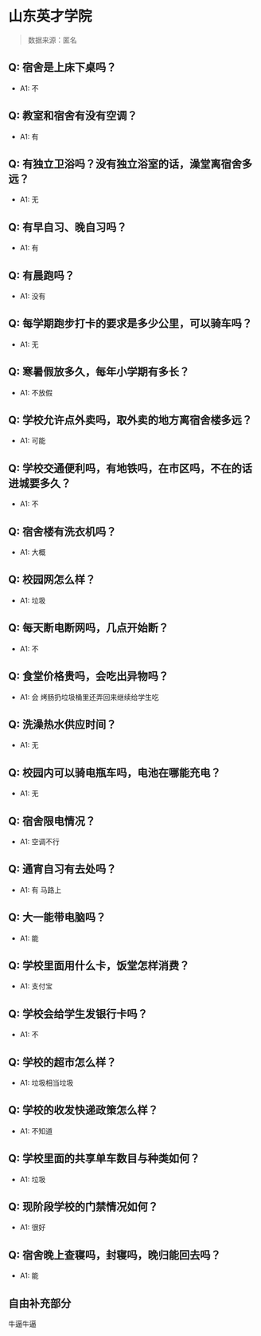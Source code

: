 # 山东英才学院

> 数据来源：匿名

## Q: 宿舍是上床下桌吗？

- A1: 不

## Q: 教室和宿舍有没有空调？

- A1: 有

## Q: 有独立卫浴吗？没有独立浴室的话，澡堂离宿舍多远？

- A1: 无

## Q: 有早自习、晚自习吗？

- A1: 有

## Q: 有晨跑吗？

- A1: 没有

## Q: 每学期跑步打卡的要求是多少公里，可以骑车吗？

- A1: 无

## Q: 寒暑假放多久，每年小学期有多长？

- A1: 不放假

## Q: 学校允许点外卖吗，取外卖的地方离宿舍楼多远？

- A1: 可能

## Q: 学校交通便利吗，有地铁吗，在市区吗，不在的话进城要多久？

- A1: 不

## Q: 宿舍楼有洗衣机吗？

- A1: 大概

## Q: 校园网怎么样？

- A1: 垃圾

## Q: 每天断电断网吗，几点开始断？

- A1: 不

## Q: 食堂价格贵吗，会吃出异物吗？

- A1: 会 烤肠扔垃圾桶里还弄回来继续给学生吃

## Q: 洗澡热水供应时间？

- A1: 无

## Q: 校园内可以骑电瓶车吗，电池在哪能充电？

- A1: 无

## Q: 宿舍限电情况？

- A1: 空调不行

## Q: 通宵自习有去处吗？

- A1: 有 马路上

## Q: 大一能带电脑吗？

- A1: 能

## Q: 学校里面用什么卡，饭堂怎样消费？

- A1: 支付宝

## Q: 学校会给学生发银行卡吗？

- A1: 不

## Q: 学校的超市怎么样？

- A1: 垃圾相当垃圾

## Q: 学校的收发快递政策怎么样？

- A1: 不知道

## Q: 学校里面的共享单车数目与种类如何？

- A1: 垃圾

## Q: 现阶段学校的门禁情况如何？

- A1: 很好

## Q: 宿舍晚上查寝吗，封寝吗，晚归能回去吗？

- A1: 能

## 自由补充部分

牛逼牛逼
